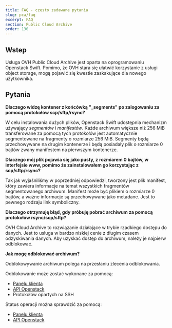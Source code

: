 ```yaml
---
title: FAQ - czesto zadawane pytania
slug: pca/faq
excerpt: FAQ
section: Public Cloud Archive
order: 130
---
```



## Wstep
Usługa OVH Public Cloud Archive jest oparta na oprogramowaniu Openstack Swift. Pomimo, że OVH stara się ułatwić korzystanie z usługi object storage, mogą pojawić się kwestie zaskakujące dla nowego użytkownika.


## Pytania
**Dlaczego widzę kontener z końcówką "_segments" po zalogowaniu za pomocą protokołów scp/sftp/rsync?**

W celu instalowania dużych plików, Openstack Swift udostępnia mechanizm używający *segmentów* i *manifestów*. Każde archiwum większe niż 256 MiB transferowane za pomocą tych protokołów jest automatycznie segmentowane na fragmenty o rozmiarze 256 MiB. Segmenty będą przechowywane na drugim kontenerze i będą posiadały plik o rozmiarze 0 bajtów zwany manifestem na pierwszym kontenerze.

**Dlaczego mój plik pojawia się jako pusty, z rozmiarem 0 bajtów, w interfejsie www, pomimo że zainstalowałem go korzystając z scp/sftp/rsync?**

Tak jak wyjaśniliśmy w poprzedniej odpowiedzi, tworzony jest plik manifest, który zawiera informacje na temat wszystkich fragmentów segmentowanego archiwum. Manifest może być plikiem o rozmiarze 0 bajtów, a ważne informacje są przechowywane jako metadane. Jest to pewnego rodzaju link symboliczny.

**Dlaczego otrzymuję błąd, gdy próbuję pobrać archiwum za pomocą protokołów rsync/scp/sftp?**

OVH Cloud Archive to rozwiązanie działające w trybie rzadkiego dostępu do danych. Jest to usługa w bardzo niskiej cenie z długim czasem odzyskiwania danych. Aby uzyskać dostęp do archiwum, należy je najpierw odblokować.

**Jak mogę odblokować archiwum?**

Odblokowywanie archiwum polega na przesłaniu zlecenia odblokowania.

Odblokowanie może zostać wykonane za pomocą:

- [Panelu klienta](../../)
- [API Openstack](../../)
- Protokołów opartych na SSH

Status operacji można sprawdzić za pomocą:

- [Panelu klienta](../../)
- [API Openstack](../../)